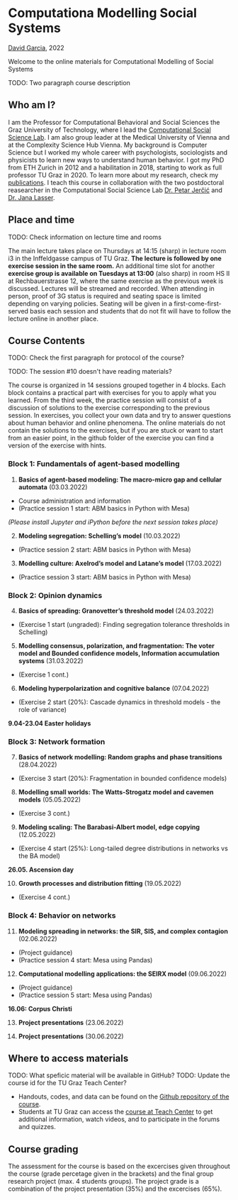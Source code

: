 # Computationa Modelling Social Systems
[David Garcia](http://dgarcia.eu), 2022

Welcome to the online materials for Computational Modelling of Social Systems

TODO: Two paragraph course description

## Who am I?

I am the Professor for Computational Behavioral and Social Sciences the Graz University of Technology, where I lead the [Computational Social Science Lab](http://www.csslab.at). I am also group leader at the Medical University of Vienna and at the Complexity Science Hub Vienna. My background is Computer Science but I worked my whole career with psychologists, sociologists and physicists to learn new ways to understand human behavior. I got my PhD from ETH Zurich in 2012 and a habilitation in 2018, starting to work as full professor TU Graz in 2020. To learn more about my research, check my [publications](https://dgarcia.eu/full-publication-list/). I teach this course in collaboration with the two postdoctoral reasearcher in the Computational Social Science Lab [Dr. Petar Jerčić](https://petarjercic.com/) and [Dr. Jana Lasser](https://janalasser.at/).

## Place and time

TODO: Check information on lecture time and rooms

The main lecture takes place on Thursdays at 14:15 (sharp) in lecture room i3 in the Inffeldgasse campus of TU Graz. **The lecture is followed by one exercise session in the same room.** An additional time slot for another **exercise group is available on Tuesdays at 13:00** (also sharp) in room HS II at Rechbauerstrasse 12, where the same exercise as the previous week is discussed. Lectures will be streamed and recorded. When attending in person, proof of 3G status is required and seating space is limited depending on varying policies. Seating will be given in a first-come-first-served basis each session and students that do not fit will have to follow the lecture online in another place.

## Course Contents

TODO: Check the first paragraph for protocol of the course?

TODO: The session #10 doesn't have reading materials?

The course is organized in 14 sessions grouped together in 4 blocks. Each block contains a practical part with exercises for you to apply what you learned. From the third week, the practice session will consist of a discussion of solutions to the exercise corresponding to the previous session. In exercises, you collect your own data and try to answer questions about human behavior and online phenomena. The online materials do not contain the solutions to the exercises, but if you are stuck or want to start from an easier point, in the github folder of the exercise you can find a version of the exercise with hints.

### Block 1: Fundamentals of agent-based modelling

1. **Basics of agent-based modeling: The macro-micro gap and cellular automata**  (03.03.2022)

- Course administration and information  
- (Practice session 1 start: ABM basics in Python with Mesa)

*(Please install Jupyter and iPython before the next session takes place)*

2. **Modeling segregation: Schelling’s model**  (10.03.2022)  

- (Practice session 2 start: ABM basics in Python with Mesa)

3. **Modelling culture: Axelrod’s model and Latane’s model**  (17.03.2022)  

- (Practice session 3 start: ABM basics in Python with Mesa)

### Block 2: Opinion dynamics

4. **Basics of spreading: Granovetter’s threshold model**  (24.03.2022)

- (Exercise 1 start (ungraded): Finding segregation tolerance thresholds in Schelling)

5. **Modelling consensus, polarization, and fragmentation: The voter model and Bounded confidence models, Information accumulation systems**  (31.03.2022)

- (Exercise 1 cont.)

6. **Modeling hyperpolarization and cognitive balance**  (07.04.2022)

- (Exercise 2 start (20%): Cascade dynamics in threshold models - the role of variance)

**9.04-23.04 Easter holidays**

### Block 3: Network formation

7. **Basics of network modelling: Random graphs and phase transitions**  (28.04.2022)

- (Exercise 3 start (20%): Fragmentation in bounded confidence models)

8. **Modelling small worlds: The Watts-Strogatz model and cavemen models**  (05.05.2022)

- (Exercise 3 cont.)

9. **Modeling scaling: The Barabasi-Albert model, edge copying**  (12.05.2022)

- (Exercise 4 start (25%): Long-tailed degree distributions in networks vs the BA model)

**26.05. Ascension day**

10. **Growth processes and distribution fitting**  (19.05.2022)

- (Exercise 4 cont.)

### Block 4: Behavior on networks

11. **Modeling spreading in networks: the SIR, SIS, and complex contagion**  (02.06.2022)

- (Project guidance)
- (Practice session 4 start: Mesa using Pandas)

12. **Computational modelling applications: the SEIRX model**  (09.06.2022)

- (Project guidance)
- (Practice session 5 start: Mesa using Pandas)

**16.06: Corpus Christi**

13. **Project presentations**  (23.06.2022)

14. **Project presentations**  (30.06.2022)

## Where to access materials

TODO: What speficic material will be available in GitHub?
TODO: Update the course id for the TU Graz Teach Center?

- Handouts, codes, and data can be found on the [Github repository of the course](https://github.com/dgarcia-eu/ComputationalModellingSocialSystems).
- Students at TU Graz can access the [course at Teach Center](https://tc.tugraz.at/main/course/view.php?id=4072) to get additional information, watch videos, and to participate in the forums and quizzes.

## Course grading

The assessment for the course is based on the excercises given throughout the course (grade percetage given in the brackets) and the final group research project (max. 4 students groups). The project grade is a combination of the project presentation (35%) and the excercises (65%).
